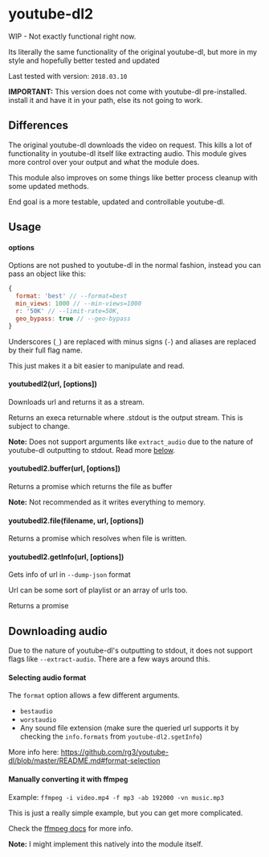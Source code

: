 # youtube-dl2

WIP - Not exactly functional right now.

Its literally the same functionality of the original youtube-dl, but more in my style and hopefully better tested and updated

Last tested with version: `2018.03.10`

**IMPORTANT:** This version does not come with youtube-dl pre-installed. install it and have it in your path, else its not going to work.

## Differences

The original youtube-dl downloads the video on request. This kills a lot of functionality in youtube-dl itself like extracting audio. This module gives more control over your output and what the module does.

This module also improves on some things like better process cleanup with some updated methods.

End goal is a more testable, updated and controllable youtube-dl.

## Usage

#### options

Options are not pushed to youtube-dl in the normal fashion, instead you can pass an object like this:
```js
{
  format: 'best' // --format=best
  min_views: 1000 // --min-views=1000
  r: '50K' // --limit-rate=50K,
  geo_bypass: true // --geo-bypass
}
```
Underscores (`_`) are replaced with minus signs (`-`) and aliases are replaced by their full flag name.

This just makes it a bit easier to manipulate and read.

#### youtubedl2(url, [options])

Downloads url and returns it as a stream.

Returns an execa returnable where .stdout is the output stream. This is subject to change.

**Note:** Does not support arguments like `extract_audio` due to the nature of youtube-dl outputting to stdout. Read more [below](#downloading-audio).

#### youtubedl2.buffer(url, [options])

Returns a promise which returns the file as buffer

**Note:** Not recommended as it writes everything to memory.

#### youtubedl2.file(filename, url, [options])

Returns a promise which resolves when file is written.

#### youtubedl2.getInfo(url, [options])

Gets info of url in `--dump-json` format

Url can be some sort of playlist or an array of urls too.

Returns a promise

## Downloading audio

Due to the nature of youtube-dl's outputting to stdout, it does not support flags like `--extract-audio`. There are a few ways around this.

#### Selecting audio format

The `format` option allows a few different arguments.

- `bestaudio`
- `worstaudio`
- Any sound file extension (make sure the queried url supports it by checking the `info.formats` from `youtube-dl2.sgetInfo`)

More info here: <https://github.com/rg3/youtube-dl/blob/master/README.md#format-selection>

#### Manually converting it with ffmpeg

Example: `ffmpeg -i video.mp4 -f mp3 -ab 192000 -vn music.mp3`

This is just a really simple example, but you can get more complicated.

Check the [ffmpeg docs](https://ffmpeg.org/ffmpeg.html) for more info.

**Note:** I might implement this natively into the module itself.